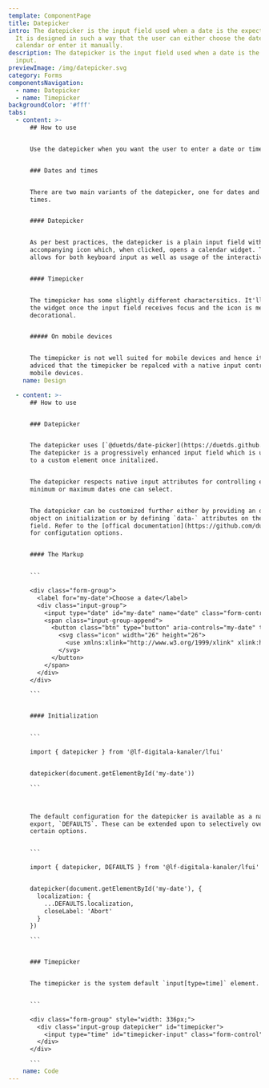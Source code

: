 ```yaml
---
template: ComponentPage
title: Datepicker
intro: The datepicker is the input field used when a date is the expected input.
  It is designed in such a way that the user can either choose the date from a
  calendar or enter it manually.
description: The datepicker is the input field used when a date is the expected
  input.
previewImage: /img/datepicker.svg
category: Forms
componentsNavigation:
  - name: Datepicker
  - name: Timepicker
backgroundColor: '#fff'
tabs:
  - content: >-
      ## How to use


      Use the datepicker when you want the user to enter a date or time.


      ### Dates and times


      There are two main variants of the datepicker, one for dates and one for
      times.


      #### Datepicker


      As per best practices, the datepicker is a plain input field with an
      accompanying icon which, when clicked, opens a calendar widget. This
      allows for both keyboard input as well as usage of the interactive widget.


      #### Timepicker


      The timepicker has some slightly different charactersitics. It'll open
      the widget once the input field receives focus and the icon is merely
      decorational.


      ##### On mobile devices


      The timepicker is not well suited for mobile devices and hence it is
      adviced that the timepicker be repalced with a native input control on
      mobile devices.
    name: Design

  - content: >-
      ## How to use


      ### Datepicker


      The datepicker uses [`@duetds/date-picker](https://duetds.github.io/date-picker/).
      The datepicker is a progressively enhanced input field which is upgraded
      to a custom element once initalized.


      The datepicker respects native input attributes for controlling e.g.
      minimum or maximum dates one can select.


      The datepicker can be customized further either by providing an options
      object on initialization or by defining `data-` attributes on the input
      field. Refer to the [offical documentation](https://github.com/duetds/date-picker)
      for configutation options.


      #### The Markup


      ```

      <div class="form-group">
        <label for="my-date">Choose a date</label>
        <div class="input-group">
          <input type="date" id="my-date" name="date" class="form-control" required>
          <span class="input-group-append">
            <button class="btn" type="button" aria-controls="my-date" title="Välj datum">
              <svg class="icon" width="26" height="26">
                <use xmlns:xlink="http://www.w3.org/1999/xlink" xlink:href="#calendar-26"></use>
              </svg>
            </button>
          </span>
        </div>
      </div>

      ```


      #### Initialization


      ```

      import { datepicker } from '@lf-digitala-kanaler/lfui'


      datepicker(document.getElementById('my-date'))

      ```



      The default configuration for the datepicker is available as a named
      export, `DEFAULTS`. These can be extended upon to selectively override
      certain options.


      ```

      import { datepicker, DEFAULTS } from '@lf-digitala-kanaler/lfui'


      datepicker(document.getElementById('my-date'), {
        localization: {
          ...DEFAULTS.localization,
          closeLabel: 'Abort'
        }
      })

      ```


      ### Timepicker


      The timepicker is the system default `input[type=time]` element.


      ```

      <div class="form-group" style="width: 336px;">
        <div class="input-group datepicker" id="timepicker">
          <input type="time" id="timepicker-input" class="form-control" placeholder="hh:mm" required/>
        </div>
      </div>

      ```
    name: Code
---
```

